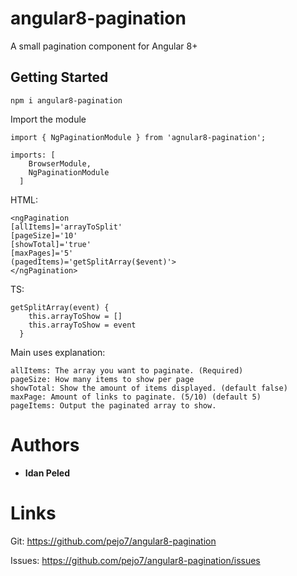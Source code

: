 # angular8-pagination

A small pagination component for Angular 8+

## Getting Started

```
npm i angular8-pagination
```
Import the module
```
import { NgPaginationModule } from 'agnular8-pagination';
```
```
imports: [
    BrowserModule,
    NgPaginationModule
  ]
```
HTML:
```
<ngPagination
[allItems]='arrayToSplit'
[pageSize]='10'
[showTotal]='true'
[maxPages]='5'
(pagedItems)='getSplitArray($event)'>
</ngPagination>
```

TS:
```
getSplitArray(event) {
    this.arrayToShow = []
    this.arrayToShow = event
  }
```
Main uses explanation:
```
allItems: The array you want to paginate. (Required)
pageSize: How many items to show per page
showTotal: Show the amount of items displayed. (default false)
maxPage: Amount of links to paginate. (5/10) (default 5)
pageItems: Output the paginated array to show.
```

# Authors

* **Idan Peled**

# Links

Git: https://github.com/pejo7/angular8-pagination

Issues: https://github.com/pejo7/angular8-pagination/issues


